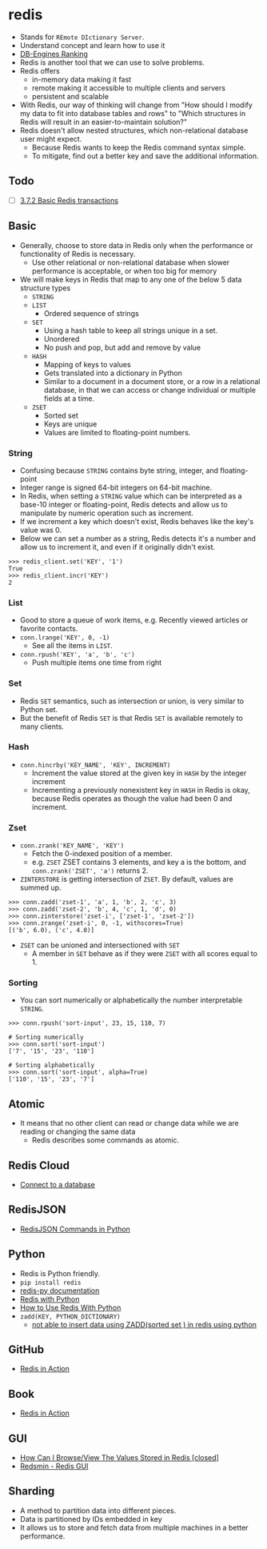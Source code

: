 # redis

- Stands for `REmote DIctionary Server`.
- Understand concept and learn how to use it
- [DB-Engines Ranking](https://db-engines.com/en/ranking)
- Redis is another tool that we can use to solve problems.
- Redis offers
  - in-memory data making it fast
  - remote making it accessible to multiple clients and servers
  - persistent and scalable
- With Redis, our way of thinking will change from "How should I modify my data to fit into database tables and rows" to
  "Which structures in Redis will result in an easier-to-maintain solution?"
- Redis doesn't allow nested structures, which non-relational database user might expect.
  - Because Redis wants to keep the Redis command syntax simple.
  - To mitigate, find out a better key and save the additional information.

## Todo

- [ ] [3.7.2 Basic Redis transactions](https://redis.com/ebook/part-2-core-concepts/chapter-3-commands-in-redis/3-7-other-commands/3-7-2-basic-redis-transactions/)

## Basic

- Generally, choose to store data in Redis only when the performance or functionality of Redis is necessary.
  - Use other relational or non-relational database when slower performance is acceptable, or when too big for memory
- We will make keys in Redis that map to any one of the below 5 data structure types
  - `STRING`
  - `LIST`
    - Ordered sequence of strings
  - `SET`
    - Using a hash table to keep all strings unique in a set.
    - Unordered
    - No push and pop, but add and remove by value
  - `HASH`
    - Mapping of keys to values
    - Gets translated into a dictionary in Python
    - Similar to a document in a document store, or a row in a relational database, in that we can access or change
      individual or multiple fields at a time.
  - `ZSET`
    - Sorted set
    - Keys are unique
    - Values are limited to floating-point numbers.

### String

- Confusing because `STRING` contains byte string, integer, and floating-point
- Integer range is signed 64-bit integers on 64-bit machine.
- In Redis, when setting a `STRING` value which can be interpreted as a base-10 integer or floating-point, Redis detects
  and allow us to manipulate by numeric operation such as increment.
- If we increment a key which doesn't exist, Redis behaves like the key's value was 0.
- Below we can set a number as a string, Redis detects it's a number and allow us to increment it, and even if it
  originally didn't exist.

```
>>> redis_client.set('KEY', '1')
True
>>> redis_client.incr('KEY')
2
```

### List

- Good to store a queue of work items, e.g. Recently viewed articles or favorite contacts.
- `conn.lrange('KEY', 0, -1)`
  - See all the items in `LIST`.
- `conn.rpush('KEY', 'a', 'b', 'c')`
  - Push multiple items one time from right

### Set

- Redis `SET` semantics, such as intersection or union, is very similar to Python set.
- But the benefit of Redis `SET` is that Redis `SET` is available remotely to many clients.

### Hash

- `conn.hincrby('KEY_NAME', 'KEY', INCREMENT)`
  - Increment the value stored at the given key in `HASH` by the integer increment
  - Incrementing a previously nonexistent key in `HASH` in Redis is okay, because Redis operates as though the value
    had been 0 and increment.

### Zset

- `conn.zrank('KEY_NAME', 'KEY')`
  - Fetch the 0-indexed position of a member.
  - e.g. `ZSET` ZSET contains 3 elements, and key a is the bottom, and `conn.zrank('ZSET', 'a')` returns 2.
- `ZINTERSTORE` is getting intersection of `ZSET`. By default, values are summed up.

```
>>> conn.zadd('zset-1', 'a', 1, 'b', 2, 'c', 3)
>>> conn.zadd('zset-2', 'b', 4, 'c', 1, 'd', 0)
>>> conn.zinterstore('zset-i', ['zset-1', 'zset-2'])
>>> conn.zrange('zset-i', 0, -1, withscores=True)
[('b', 6.0), ('c', 4.0)]
```

- `ZSET` can be unioned and intersectioned with `SET`
  - A member in `SET` behave as if they were `ZSET` with all scores equal to 1.

### Sorting

- You can sort numerically or alphabetically the number interpretable `STRING`.

```
>>> conn.rpush('sort-input', 23, 15, 110, 7)

# Sorting numerically
>>> conn.sort('sort-input')
['7', '15', '23', '110']

# Sorting alphabetically
>>> conn.sort('sort-input', alpha=True)
['110', '15', '23', '7']
```

## Atomic

- It means that no other client can read or change data while we are reading or changing the same data
  - Redis describes some commands as atomic.

## Redis Cloud

- [Connect to a database](https://docs.redis.com/latest/rc/rc-quickstart/)

## RedisJSON

- [RedisJSON Commands in Python](https://redis-py.readthedocs.io/en/stable/redismodules.html#redisjson-commands)

## Python

- Redis is Python friendly.
- `pip install redis`
- [redis-py documentation](https://redis-py.readthedocs.io/en/stable/)
- [Redis with Python](https://docs.redis.com/latest/rs/references/client_references/client_python/)
- [How to Use Redis With Python](https://realpython.com/python-redis/#using-redis-py-redis-in-python)
- `zadd(KEY, PYTHON_DICTIONARY)`
  - [not able to insert data using ZADD(sorted set ) in redis using python](https://stackoverflow.com/questions/53553009/not-able-to-insert-data-using-zaddsorted-set-in-redis-using-python)

## GitHub

- [Redis in Action](https://github.com/josiahcarlson/redis-in-action)

## Book

- [Redis in Action](https://redis.com/ebook/redis-in-action/)

## GUI

- [How Can I Browse/View The Values Stored in Redis [closed]](https://stackoverflow.com/questions/12292351/how-can-i-browse-view-the-values-stored-in-redis)
- [Redsmin - Redis GUI](https://www.redsmin.com/)

## Sharding

- A method to partition data into different pieces.
- Data is partitioned by IDs embedded in key
- It allows us to store and fetch data from multiple machines in a better performance.